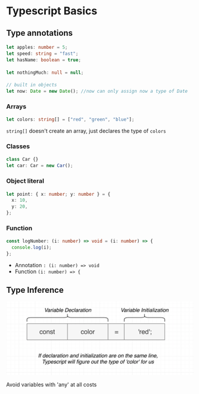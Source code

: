 # Typescript Basics

## Type annotations

```ts
let apples: number = 5;
let speed: string = "fast";
let hasName: boolean = true;

let nothingMuch: null = null;

// built in objects
let now: Date = new Date(); //now can only assign now a type of Date
```

### Arrays

```ts
let colors: string[] = ["red", "green", "blue"];
```

`string[]` doesn't create an array, just declares the type of `colors`

### Classes

```ts
class Car {}
let car: Car = new Car();
```

### Object literal

```ts
let point: { x: number; y: number } = {
  x: 10,
  y: 20,
};
```

### Function

```ts
const logNumber: (i: number) => void = (i: number) => {
  console.log(i);
};
```

- Annotation `: (i: number) => void`
- Function `(i: number) => {`

## Type Inference

![declaration vs initialization](img/declarationvsinitialization.png)

Avoid variables with 'any' at all costs
